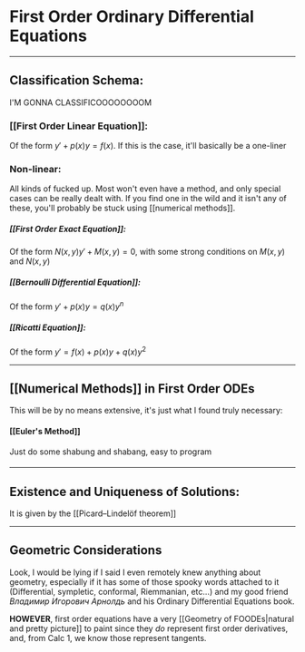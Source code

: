 # First Order Ordinary Differential Equations 
---
## Classification Schema:
I'M GONNA CLASSIFICOOOOOOOOM


### [[First Order Linear Equation]]:
Of the form $y' + p(x)y = f(x)$. If this is the case, it'll basically be a one-liner

### Non-linear:
All kinds of fucked up. Most won't even have a method, and only special cases can be really dealt with. If you find one in the wild and it isn't any of these, you'll probably be stuck using [[numerical methods]].

##### [[First Order Exact Equation]]:
Of the form $N(x,y)y' + M(x,y) = 0$, with some strong conditions on $M(x,y)$ and $N(x,y)$
##### [[Bernoulli Differential Equation]]:
Of the form $y' + p(x)y = q(x)y^n$

##### [[Ricatti Equation]]:
Of the form $y' = f(x) + p(x)y + q(x)y^2$

---
## [[Numerical Methods]] in First Order ODEs

This will be by no means extensive, it's just what I found truly necessary:

#### [[Euler's Method]]
Just do some shabung and shabang, easy to program

####
---
## Existence and Uniqueness of Solutions:
It is given by the [[Picard–Lindelöf theorem]]


---
## Geometric Considerations
Look, I would be lying if I said I even remotely knew anything about geometry, especially if it has some of those spooky words attached to it (Differential, sympletic, conformal, Riemmanian, etc...) and my good friend *Владимир Игорович Арнолдь* and his Ordinary Differential Equations book.

**HOWEVER**, first order equations have a very [[Geometry of FOODEs|natural and pretty picture]] to paint since they *do* represent first order derivatives, and, from Calc 1, we know those represent tangents.

